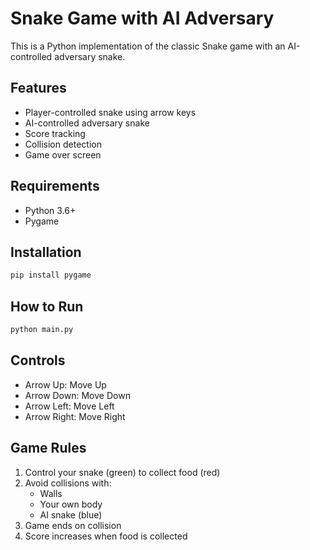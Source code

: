 # Snake Game with AI Adversary

This is a Python implementation of the classic Snake game with an AI-controlled adversary snake.

## Features
- Player-controlled snake using arrow keys
- AI-controlled adversary snake
- Score tracking
- Collision detection
- Game over screen

## Requirements
- Python 3.6+
- Pygame

## Installation
```bash
pip install pygame
```

## How to Run
```bash
python main.py
```

## Controls
- Arrow Up: Move Up
- Arrow Down: Move Down
- Arrow Left: Move Left
- Arrow Right: Move Right

## Game Rules
1. Control your snake (green) to collect food (red)
2. Avoid collisions with:
   - Walls
   - Your own body
   - AI snake (blue)
3. Game ends on collision
4. Score increases when food is collected
